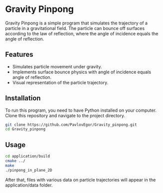 # Gravity Pinpong

Gravity Pinpong is a simple program that simulates the trajectory of a particle in a gravitational field. The particle can bounce off surfaces according to the law of reflection, where the angle of incidence equals the angle of reflection.

## Features

- Simulates particle movement under gravity.
- Implements surface bounce physics with angle of incidence equals angle of reflection.
- Visual representation of the particle trajectory.

## Installation

To run this program, you need to have Python installed on your computer. Clone this repository and navigate to the project directory.

```bash
git clone https://github.com/PavlovEgor/Gravity_pinpong.git
cd Gravity_pinpong
```

## Usage
```bash
cd application/build
cmake ../
make
./pinpong_in_plane_2D
```
After that, files with various data on particle trajectories will appear in the application/data folder.

